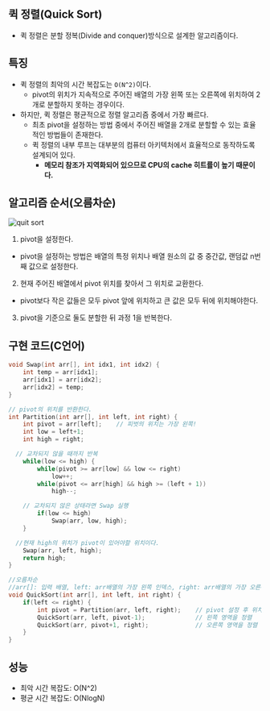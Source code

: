 ## 퀵 정렬(Quick Sort)
- 퀵 정렬은 분할 정복(Divide and conquer)방식으로 설계한 알고리즘이다.

## 특징
- 퀵 정렬의 최악의 시간 복잡도는 `O(N^2)`이다.
  - pivot의 위치가 지속적으로 주어진 배열의 가장 왼쪽 또는 오른쪽에 위치하여 2개로 분할하지 못하는 경우이다.
- 하지만, 퀵 정렬은 평균적으로 정렬 알고리즘 중에서 가장 빠르다.
  - 최초 pivot을 설정하는 방법 중에서 주어진 배열을 2개로 분할할 수 있는 효율적인 방법들이 존재한다.
  - 퀵 정렬의 내부 루프는 대부분의 컴퓨터 아키텍처에서 효율적으로 동작하도록 설계되어 있다.
    - **메모리 참조가 지역화되어 있으므로 CPU의 cache 히트률이 높기 때문이다.**

## 알고리즘 순서(오름차순)

![quit sort](https://user-images.githubusercontent.com/34755287/46913143-cc1f2b80-cfc2-11e8-900e-abb824175dbe.gif)

1. pivot을 설정한다.
  - pivot을 설정하는 방법은 배열의 특정 위치나 배열 원소의 값 중 중간값, 랜덤값 n번째 값으로 설정한다.

2. 현재 주어진 배열에서 pivot 위치를 찾아서 그 위치로 교환한다.
  - pivot보다 작은 값들은 모두 pivot 앞에 위치하고 큰 값은 모두 뒤에 위치해야한다.

3. pivot을 기준으로 둘도 분할한 뒤 과정 1을 반복한다.


## 구현 코드(C언어)

```cpp
void Swap(int arr[], int idx1, int idx2) {
	int temp = arr[idx1];
	arr[idx1] = arr[idx2];
	arr[idx2] = temp;
}

// pivot의 위치를 반환한다.
int Partition(int arr[], int left, int right) {
	int pivot = arr[left];    // 피벗의 위치는 가장 왼쪽!
	int low = left+1;
	int high = right;

  // 교차되지 않을 때까지 반복
	while(low <= high) {
		while(pivot >= arr[low] && low <= right)
			low++;
		while(pivot <= arr[high] && high >= (left + 1))
			high--;

    // 교차되지 않은 상태라면 Swap 실행
		if(low <= high)
			Swap(arr, low, high);
	}

  //현재 high의 위치가 pivot이 있어야할 위치이다.
	Swap(arr, left, high);    
	return high;
}

//오름차순
//arr[]: 입력 배열, left: arr배열의 가장 왼쪽 인덱스, right: arr배열의 가장 오른쪽 인덱스
void QuickSort(int arr[], int left, int right) {
	if(left <= right) {
		int pivot = Partition(arr, left, right);    // pivot 설정 후 위치를 찾는다.
		QuickSort(arr, left, pivot-1);              // 왼쪽 영역을 정렬
		QuickSort(arr, pivot+1, right);             // 오른쪽 영역을 정렬
	}
}
```

## 성능
- 최악 시간 복잡도: O(N^2)
- 평균 시간 복잡도: O(NlogN)
